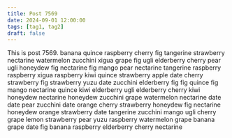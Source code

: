 ```yaml
---
title: Post 7569
date: 2024-09-01 12:00:00
tags: [tag1, tag2]
draft: false
---
```

This is post 7569.
banana
quince
raspberry
cherry
fig
tangerine
strawberry
nectarine
watermelon
zucchini
xigua
grape
fig
ugli
elderberry
cherry
pear
ugli
honeydew
fig
nectarine
fig
mango
pear
nectarine
tangerine
raspberry
raspberry
xigua
raspberry
kiwi
quince
strawberry
apple
date
cherry
strawberry
fig
strawberry
yuzu
date
zucchini
elderberry
fig
fig
quince
fig
mango
nectarine
quince
kiwi
elderberry
ugli
elderberry
cherry
kiwi
honeydew
nectarine
honeydew
zucchini
grape
watermelon
nectarine
date
date
pear
zucchini
date
orange
cherry
strawberry
honeydew
fig
nectarine
honeydew
orange
strawberry
date
tangerine
zucchini
mango
ugli
cherry
grape
lemon
strawberry
pear
yuzu
raspberry
watermelon
grape
banana
grape
date
fig
banana
raspberry
elderberry
cherry
nectarine
